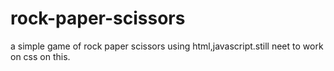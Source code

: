 # rock-paper-scissors
a simple game of rock paper scissors using html,javascript.still neet to work on css on this.
